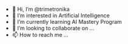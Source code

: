 - 👋 Hi, I’m @trimetronika
- 👀 I’m interested in Artificial Intelligence
- 🌱 I’m currently learning AI Mastery Program
- 💞️ I’m looking to collaborate on ...
- 📫 How to reach me ...

<!---
trimetronika/trimetronika is a ✨ special ✨ repository because its `README.md` (this file) appears on your GitHub profile.
You can click the Preview link to take a look at your changes.
--->
